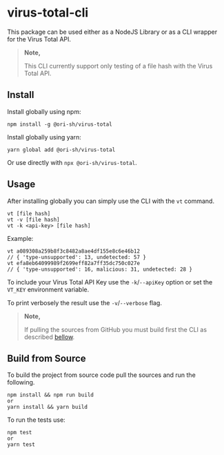 # virus-total-cli

This package can be used either as a NodeJS Library or as a CLI wrapper for the Virus Total API.

> **Note,**
> 
> This CLI currently support only testing of a file hash with the Virus Total API.
## Install

Install globally using npm:
```console
npm install -g @ori-sh/virus-total
```

Install globally using yarn:
```console
yarn global add @ori-sh/virus-total
```

Or use directly with `npx @ori-sh/virus-total`.

## Usage

After installing globally you can simply use the CLI with the `vt` command.

```console
vt [file hash]
vt -v [file hash] 
vt -k <api-key> [file hash] 
```

Example:
```console
vt a089308a259b8f3c8482a8ae4df155e8c6e46b12
// { 'type-unsupported': 13, undetected: 57 }
vt efa8eb64099989f2699eff82a7ff35dc750c027e
// { 'type-unsupported': 16, malicious: 31, undetected: 28 }
```

To include your Virus Total API Key use the `-k`/`--apiKey` option or set the `VT_KEY` environment variable.

To print verbosely the result use the `-v`/`--verbose` flag.

> **Note,**
>
> If pulling the sources from GitHub you must build first the CLI as described [bellow](#build-from-source).

## Build from Source

To build the project from source code pull the sources and run the following.
```console
npm install && npm run build
or 
yarn install && yarn build
```

To run the tests use:
```console
npm test
or
yarn test
```

